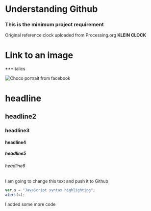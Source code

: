 # Understanding Github 
### This is the minimum project requirement
Original reference clock uploaded from Processing.org
**KLEIN CLOCK** 

# Link to an image 

***Italics


![Choco portrait from facebook](http://cdn1-www.dogtime.com/assets/uploads/gallery/border-collie-dog-breed-pictures/1-facethreequarters.jpg)

# headline 
## headline2
### headline3
#### headline4
##### headline5
###### headline6

I am going to change this text and push it to Github 

```javascript
var s = "JavaScript syntax highlighting";
alert(s);
```



I added some more code
